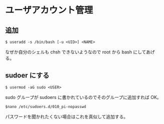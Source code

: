 # ユーザアカウント管理

## 追加
```
$ useradd -s /bin/bash [-u <UID>] <NAME>
```
なぜか自分のシェルも chsh できないようなので root から bash にしてあげる。

## sudoer にする
```
$ usermod -aG sudo <USER>
```
sudo グループが sudoers に書かれているのでそのグループに追加すれば OK。

```
$nano /etc/sudoers.d/010_pi-nopasswd
```
パスワードを聞かれたくない場合はこれを真似して追加する。
